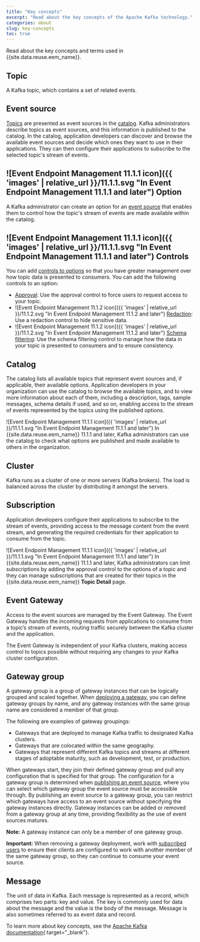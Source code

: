 ```yaml
---
title: "Key concepts"
excerpt: "Read about the key concepts of the Apache Kafka technology."
categories: about
slug: key-concepts
toc: true
---
```


Read about the key concepts and terms used in {{site.data.reuse.eem_name}}.
## Topic

A Kafka topic, which contains a set of related events.

## Event source

[Topics](#topic) are presented as event sources in the [catalog](#catalog). Kafka administrators describe topics as event sources, and this information is published to the catalog. In the catalog, application developers can discover and browse the available event sources and decide which ones they want to use in their applications. They can then configure their applications to subscribe to the selected topic's stream of events.

## ![Event Endpoint Management 11.1.1 icon]({{ 'images' | relative_url }}/11.1.1.svg "In Event Endpoint Management 11.1.1 and later") Option

A Kafka administrator can create an option for an [event source](#event-source) that enables them to control how the topic's stream of events are made available within the catalog. 

## ![Event Endpoint Management 11.1.1 icon]({{ 'images' | relative_url }}/11.1.1.svg "In Event Endpoint Management 11.1.1 and later") Controls

You can add [controls to options](../../describe/option-controls) so that you have greater management over how topic data is presented to consumers. You can add the following controls to an option:

   * [Approval](../../describe/option-controls#approval-controls): Use the approval control to force users to request access to your topic.
   * ![Event Endpoint Management 11.1.2 icon]({{ 'images' | relative_url }}/11.1.2.svg "In Event Endpoint Management 11.1.2 and later") [Redaction](../../describe/option-controls#redaction): Use a redaction control to hide sensitive data.
   * ![Event Endpoint Management 11.1.2 icon]({{ 'images' | relative_url }}/11.1.2.svg "In Event Endpoint Management 11.1.2 and later") [Schema filtering](../../describe/option-controls#schema-filter): Use the schema filtering control to manage how the data in your topic is presented to consumers and to ensure consistency.

## Catalog

The catalog lists all available topics that represent event sources and, if applicable, their available options. Application developers in your organization can use the catalog to browse the available topics, and to view more information about each of them, including a description, tags, sample messages, schema details if used, and so on, enabling access to the stream of events represented by the topics using the published options.

![Event Endpoint Management 11.1.1 icon]({{ 'images' | relative_url }}/11.1.1.svg "In Event Endpoint Management 11.1.1 and later") In {{site.data.reuse.eem_name}} 11.1.1 and later, Kafka administrators can use the catalog to check what options are published and made available to others in the organization.

## Cluster

Kafka runs as a cluster of one or more servers (Kafka brokers). The load is balanced across the cluster by distributing it amongst the servers.

## Subscription

Application developers configure their applications to subscribe to the stream of events, providing access to the message content from the event stream, and generating the required credentials for their application to consume from the topic. 

![Event Endpoint Management 11.1.1 icon]({{ 'images' | relative_url }}/11.1.1.svg "In Event Endpoint Management 11.1.1 and later") In {{site.data.reuse.eem_name}} 11.1.1 and later, Kafka administrators can limit subscriptions by adding the approval control to the options of a topic and they can manage subscriptions that are created for their topics in the {{site.data.reuse.eem_name}} **Topic Detail** page.

## Event Gateway

Access to the event sources are managed by the Event Gateway. The Event Gateway handles the incoming requests from applications to consume from a topic’s stream of events, routing traffic securely between the Kafka cluster and the application.

The Event Gateway is independent of your Kafka clusters, making access control to topics possible without requiring any changes to your Kafka cluster configuration.

## Gateway group

A gateway group is a group of gateway instances that can be logically grouped and scaled together. When [deploying a gateway](../../installing/deploy-gateways), you can define gateway groups by name, and any gateway instances with the same group name are considered a member of that group.

The following are examples of gateway groupings:

- Gateways that are deployed to manage Kafka traffic to designated Kafka clusters.
- Gateways that are colocated within the same geography.
- Gateways that represent different Kafka topics and streams at different stages of adoptable maturity, such as development, test, or production.

When gateways start, they join their defined gateway group and pull any configuration that is specified for that group. The configuration for a gateway group is determined when [publishing an event source](../../describe/publishing-topics), where you can select which gateway group the event source must be accessible through. By publishing an event source to a gateway group, you can restrict which gateways have access to an event source without specifying the gateway instances directly. Gateway instances can be added or removed from a gateway group at any time, providing flexibility as the use of event sources matures.

**Note:** A gateway instance can only be a member of one gateway group.

**Important:** When removing a gateway deployment, work with [subscribed users](../../describe/managing-user-access-to-options) to ensure their clients are configured to work with another member of the same gateway group, so they can continue to consume your event source.

## Message

The unit of data in Kafka. Each message is represented as a record, which comprises two parts: key and value. The key is commonly used for data about the message and the value is the body of the message. Message is also sometimes referred to as event data and record.

To learn more about key concepts, see the [Apache Kafka documentation](http://kafka.apache.org/documentation.html){:target="_blank"}.
